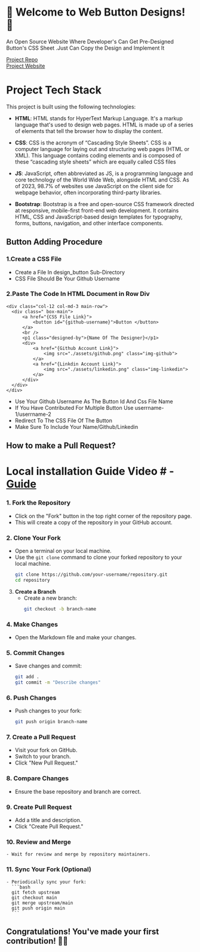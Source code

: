 # 🎉 Welcome to Web Button Designs! 🎊

An Open Source Website Where Developer's Can Get Pre-Designed Button's CSS Sheet .Just Can Copy the Design and Implement It

[Project Repo](https://github.com/swarnade/webdesign-switch)
<br />
[Project Website](https://webdesign.swarnadeepsahapoddar.in/)

# Project Tech Stack

This project is built using the following technologies:

- **HTML**: HTML stands for HyperText Markup Language. It's a markup language that's used to design web pages. HTML is made up of a series of elements that tell the browser how to display the content.

- **CSS**: CSS is the acronym of “Cascading Style Sheets”. CSS is a computer language for laying out and structuring web pages (HTML or XML). This language contains coding elements and is composed of these “cascading style sheets” which are equally called CSS files

- **JS**: JavaScript, often abbreviated as JS, is a programming language and core technology of the World Wide Web, alongside HTML and CSS. As of 2023, 98.7% of websites use JavaScript on the client side for webpage behavior, often incorporating third-party libraries.

- **Bootstrap**: Bootstrap is a free and open-source CSS framework directed at responsive, mobile-first front-end web development. It contains HTML, CSS and JavaScript-based design templates for typography, forms, buttons, navigation, and other interface components.

## Button Adding Procedure

### 1.Create a CSS File

- Create a File In design_button Sub-Directory
- CSS File Should Be Your Github Username

### 2.Paste The Code In HTML Document in Row Div
```
<div class="col-12 col-md-3 main-row">
  <div class=" box-main">
      <a href="{CSS File Link}">  
          <button id="{github-username}">Button </button>
      </a>
      <br />
      <p1 class="designed-by">{Name Of The Designer}</p1>
      <div>
          <a href="{Github Account Link}">
              <img src="./assets/github.png" class="img-github">
          </a>
          <a href="{Linkdin Account Link}">
              <img src="./assets/linkedin.png" class="img-linkedin">
          </a>
      </div>
  </div>
</div>
```
- Use Your Github Username As The Button Id And Css File Name
- If You Have Contributed For Multiple Button Use userrname-1/userrname-2
- Redirect To The CSS File Of The Button
- Make Sure To Include Your Name/Github/Linkedin


## How to make a Pull Request?

# Local installation Guide Video # - [Guide](https://drive.google.com/file/d/1ZePliQ80DbOlvZuxdRlcdkN_eYOgOrJO/view?usp=sharing)

### 1. Fork the Repository

- Click on the "Fork" button in the top right corner of the repository page.
- This will create a copy of the repository in your GitHub account.

### 2. Clone Your Fork

- Open a terminal on your local machine.
- Use the `git clone` command to clone your forked repository to your local machine.
  ```bash
  git clone https://github.com/your-username/repository.git
  cd repository
  ```

3. **Create a Branch**
   - Create a new branch:
     ```bash
     git checkout -b branch-name
     ```

### 4. Make Changes

- Open the Markdown file and make your changes.

### 5. Commit Changes

- Save changes and commit:
  ```bash
  git add .
  git commit -m "Describe changes"
  ```

### 6. **Push Changes**

- Push changes to your fork:
  ```bash
  git push origin branch-name
  ```

### 7. **Create a Pull Request**

- Visit your fork on GitHub.
- Switch to your branch.
- Click "New Pull Request."

### 8. **Compare Changes**

- Ensure the base repository and branch are correct.

### 9. **Create Pull Request**

- Add a title and description.
- Click "Create Pull Request."

### 10. **Review and Merge**

    - Wait for review and merge by repository maintainers.

### 11. **Sync Your Fork (Optional)**

    - Periodically sync your fork:
      ```bash
      git fetch upstream
      git checkout main
      git merge upstream/main
      git push origin main
      ```

<h2>Congratulations! You've made your first contribution! 🙌🏼</h2>
